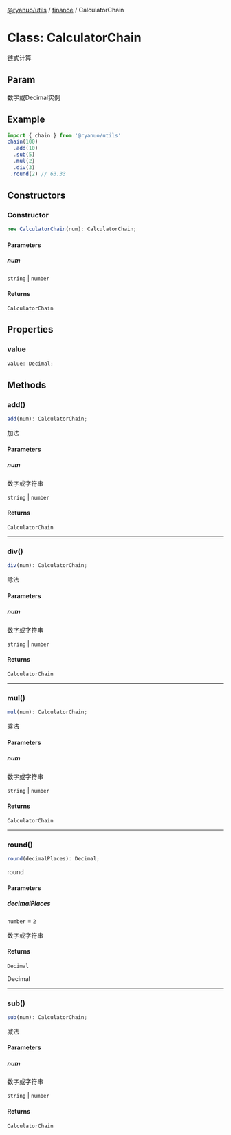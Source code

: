 [@ryanuo/utils](../../index.md) / [finance](../index.md) / CalculatorChain

# Class: CalculatorChain

链式计算

## Param

数字或Decimal实例

## Example

```ts twoslash
import { chain } from '@ryanuo/utils'
chain(100)
  .add(10)
  .sub(5)
  .mul(2)
  .div(3)
 .round(2) // 63.33
```

## Constructors

### Constructor

```ts
new CalculatorChain(num): CalculatorChain;
```

#### Parameters

##### num

`string` | `number`

#### Returns

`CalculatorChain`

## Properties

### value

```ts
value: Decimal;
```

## Methods

### add()

```ts
add(num): CalculatorChain;
```

加法

#### Parameters

##### num

数字或字符串

`string` | `number`

#### Returns

`CalculatorChain`

***

### div()

```ts
div(num): CalculatorChain;
```

除法

#### Parameters

##### num

数字或字符串

`string` | `number`

#### Returns

`CalculatorChain`

***

### mul()

```ts
mul(num): CalculatorChain;
```

乘法

#### Parameters

##### num

数字或字符串

`string` | `number`

#### Returns

`CalculatorChain`

***

### round()

```ts
round(decimalPlaces): Decimal;
```

round

#### Parameters

##### decimalPlaces

`number` = `2`

数字或字符串

#### Returns

`Decimal`

Decimal

***

### sub()

```ts
sub(num): CalculatorChain;
```

减法

#### Parameters

##### num

数字或字符串

`string` | `number`

#### Returns

`CalculatorChain`
